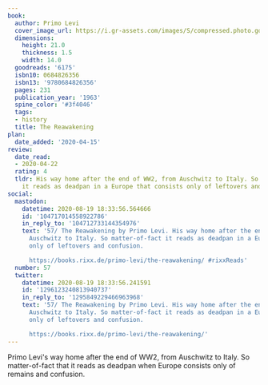 ```yaml
---
book:
  author: Primo Levi
  cover_image_url: https://i.gr-assets.com/images/S/compressed.photo.goodreads.com/books/1388443532l/6175.jpg
  dimensions:
    height: 21.0
    thickness: 1.5
    width: 14.0
  goodreads: '6175'
  isbn10: 0684826356
  isbn13: '9780684826356'
  pages: 231
  publication_year: '1963'
  spine_color: '#3f4046'
  tags:
  - history
  title: The Reawakening
plan:
  date_added: '2020-04-15'
review:
  date_read:
  - 2020-04-22
  rating: 4
  tldr: His way home after the end of WW2, from Auschwitz to Italy. So matter-of-fact
    it reads as deadpan in a Europe that consists only of leftovers and confusion.
social:
  mastodon:
    datetime: 2020-08-19 18:33:56.564666
    id: '104717014558922786'
    in_reply_to: '104712733144354976'
    text: '57/ The Reawakening by Primo Levi. His way home after the end of WW2, from
      Auschwitz to Italy. So matter-of-fact it reads as deadpan in a Europe that consists
      only of leftovers and confusion.

      https://books.rixx.de/primo-levi/the-reawakening/ #rixxReads'
  number: 57
  twitter:
    datetime: 2020-08-19 18:33:56.241591
    id: '1296123240813940737'
    in_reply_to: '1295849229466963968'
    text: '57/ The Reawakening by Primo Levi. His way home after the end of WW2, from
      Auschwitz to Italy. So matter-of-fact it reads as deadpan in a Europe that consists
      only of leftovers and confusion.

      https://books.rixx.de/primo-levi/the-reawakening/'
---
```

Primo Levi's way home after the end of WW2, from Auschwitz to Italy. So matter-of-fact that it reads as deadpan when
Europe consists only of remains and confusion.
